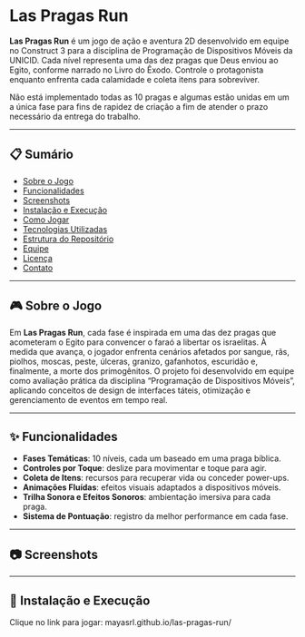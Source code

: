 # Las Pragas Run

**Las Pragas Run** é um jogo de ação e aventura 2D desenvolvido em equipe no Construct 3 para a disciplina de Programação de Dispositivos Móveis da UNICID. Cada nível representa uma das dez pragas que Deus enviou ao Egito, conforme narrado no Livro do Êxodo. Controle o protagonista enquanto enfrenta cada calamidade e coleta itens para sobreviver.

Não está implementado todas as 10 pragas e algumas estão unidas em um a única fase para fins de rapidez de criação a fim de atender o prazo necessário da entrega do trabalho.

---

## 📋 Sumário

- [Sobre o Jogo](#-sobre-o-jogo)  
- [Funcionalidades](#-funcionalidades)  
- [Screenshots](#-screenshots)  
- [Instalação e Execução](#-instalação-e-execução)  
- [Como Jogar](#-como-jogar)  
- [Tecnologias Utilizadas](#-tecnologias-utilizadas)  
- [Estrutura do Repositório](#-estrutura-do-repositório)  
- [Equipe](#-equipe)  
- [Licença](#-licença)  
- [Contato](#-contato)  

---

## 🎮 Sobre o Jogo

Em **Las Pragas Run**, cada fase é inspirada em uma das dez pragas que acometeram o Egito para convencer o faraó a libertar os israelitas. À medida que avança, o jogador enfrenta cenários afetados por sangue, rãs, piolhos, moscas, peste, úlceras, granizo, gafanhotos, escuridão e, finalmente, a morte dos primogênitos. O projeto foi desenvolvido em equipe como avaliação prática da disciplina “Programação de Dispositivos Móveis”, aplicando conceitos de design de interfaces táteis, otimização e gerenciamento de eventos em tempo real.

---

## ✨ Funcionalidades

- **Fases Temáticas**: 10 níveis, cada um baseado em uma praga bíblica.  
- **Controles por Toque**: deslize para movimentar e toque para agir.  
- **Coleta de Itens**: recursos para recuperar vida ou conceder power-ups.  
- **Animações Fluídas**: efeitos visuais adaptados a dispositivos móveis.  
- **Trilha Sonora e Efeitos Sonoros**: ambientação imersiva para cada praga.  
- **Sistema de Pontuação**: registro da melhor performance em cada fase.

---

## 📷 Screenshots



---

## 🚀 Instalação e Execução

Clique no link para jogar: mayasrl.github.io/las-pragas-run/
